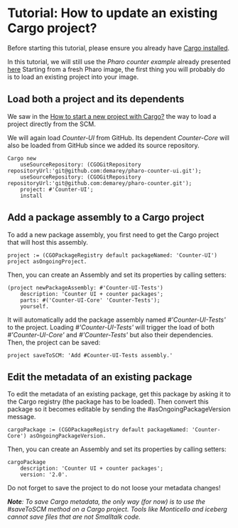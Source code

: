# Tutorial: How to update an existing Cargo project?

Before starting this tutorial, please ensure you already have [Cargo installed](https://github.com/demarey/cargo#install-cargo).

In this tutorial, we will still use the *Pharo counter example* already presented [here](https://github.com/demarey/cargo/blob/master/tutorial/start-a-new-project.md#counter)
Starting from a fresh Pharo image, the first thing you will probably do is to load an existing project into your image.

## Load both a project and its dependents
We saw in the [How to start a new project with Cargo?](https://github.com/demarey/cargo/blob/master/tutorial/start-a-new-project.md#load-both-a-project-and-its-dependents-from-scm) the way to load a project directly from the SCM.

We will again load *Counter-UI* from GitHub. Its dependent *Counter-Core* will also be loaded from GitHub since we added its source repository.
``` smalltalk
Cargo new 
	useSourceRepository: (CGOGitRepository repositoryUrl:'git@github.com:demarey/pharo-counter-ui.git');
	useSourceRepository: (CGOGitRepository repositoryUrl:'git@github.com:demarey/pharo-counter.git');
	project: #'Counter-UI';
	install
```

## Add a package assembly to a Cargo project
To add a new package assembly, you first need to get the Cargo project that will host this assembly.
``` smalltalk
project := (CGOPackageRegistry default packageNamed: 'Counter-UI') project asOngoingProject.
```

Then, you can create an Assembly and set its properties by calling setters:
``` smalltalk
(project newPackageAssembly: #'Counter-UI-Tests')
	description: 'Counter UI + counter packages';
	parts: #('Counter-UI-Core' 'Counter-Tests');
	yourself.
```
It will automatically add the package assembly named *#'Counter-UI-Tests'* to the project. Loading *#'Counter-UI-Tests'* will trigger the load of both *#'Counter-UI-Core'* and *#'Counter-Tests'* but also their dependencies.
Then, the project can be saved:
``` smalltalk
project saveToSCM: 'Add #Counter-UI-Tests assembly.'
```

## Edit the metadata of an existing package
To edit the metadata of an existing package, get this package by asking it to the Cargo registry (the package has to be loaded). Then convert this package so it becomes editable by sending the #asOngoingPackageVersion message.
``` smalltalk
cargoPackage := (CGOPackageRegistry default packageNamed: 'Counter-Core') asOngoingPackageVersion.
```

Then, you can create an Assembly and set its properties by calling setters:
``` smalltalk
cargoPackage 
	description: 'Counter UI + counter packages';
	version: '2.0'.
```
Do not forget to save the project to do not loose your metadata changes!

*__Note__: To save Cargo metadata, the only way (for now) is to use the #saveToSCM method on a Cargo project. Tools like Monticello and iceberg cannot save files that are not Smalltalk code.*
